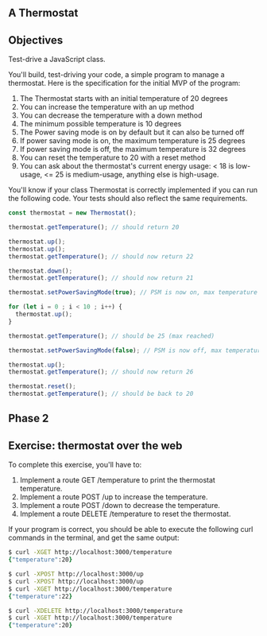 ## A Thermostat

## Objectives
Test-drive a JavaScript class.

You'll build, test-driving your code, a simple program to manage a thermostat. Here is the specification for the initial MVP of the program:

1. The Thermostat starts with an initial temperature of 20 degrees
2. You can increase the temperature with an up method
3. You can decrease the temperature with a down method
4. The minimum possible temperature is 10 degrees
5. The Power saving mode is on by default but it can also be turned off
6. If power saving mode is on, the maximum temperature is 25 degrees
7. If power saving mode is off, the maximum temperature is 32 degrees
8. You can reset the temperature to 20 with a reset method
9. You can ask about the thermostat's current energy usage: < 18 is low-usage, <= 25 is medium-usage, anything else is high-usage.

You'll know if your class Thermostat is correctly implemented if you can run the following code. Your tests should also reflect the same requirements.

```javascript
const thermostat = new Thermostat();

thermostat.getTemperature(); // should return 20

thermostat.up();
thermostat.up();
thermostat.getTemperature(); // should now return 22

thermostat.down();
thermostat.getTemperature(); // should now return 21

thermostat.setPowerSavingMode(true); // PSM is now on, max temperature is 25

for (let i = 0 ; i < 10 ; i++) {
  thermostat.up();
}

thermostat.getTemperature(); // should be 25 (max reached)

thermostat.setPowerSavingMode(false); // PSM is now off, max temperature is no more 25

thermostat.up();
thermostat.getTemperature(); // should now return 26

thermostat.reset();
thermostat.getTemperature(); // should be back to 20
```

## Phase 2

## Exercise: thermostat over the web

To complete this exercise, you'll have to:

1. Implement a route GET /temperature to print the thermostat temperature.
2. Implement a route POST /up to increase the temperature.
3. Implement a route POST /down to decrease the temperature.
4. Implement a route DELETE /temperature to reset the thermostat.

If your program is correct, you should be able to execute the following curl commands in the terminal, and get the same output:

```zsh
$ curl -XGET http://localhost:3000/temperature 
{"temperature":20}

$ curl -XPOST http://localhost:3000/up 
$ curl -XPOST http://localhost:3000/up 
$ curl -XGET http://localhost:3000/temperature 
{"temperature":22}

$ curl -XDELETE http://localhost:3000/temperature
$ curl -XGET http://localhost:3000/temperature 
{"temperature":20}
```